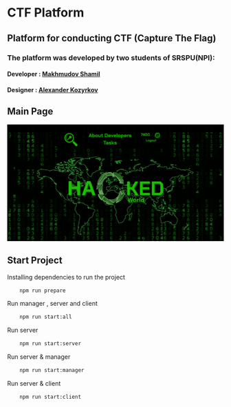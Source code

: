 # CTF Platform

## Platform for conducting CTF (Capture The Flag)

### The platform was developed by two students of SRSPU(NPI):
####     Developer : [Makhmudov Shamil](https://vk.com/dubkinec) 
####     Designer : [Alexander Kozyrkov](https://vk.com/kozyrkov_alll) 






## Main Page 
![Main Page](./images/main_page.png)




## Start Project

Installing dependencies to run the project
```bash
    npm run prepare  
```

Run manager , server and client
```bash
    npm run start:all
```

Run server 
```bash
    npm run start:server
```

Run server & manager
```bash
    npm run start:manager
```

Run server & client
```bash
    npm run start:client
```


